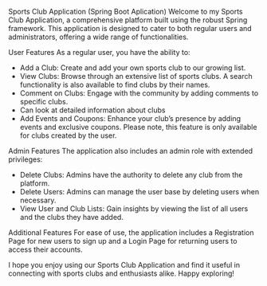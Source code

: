 Sports Club Application (Spring Boot Aplication)
Welcome to my Sports Club Application, a comprehensive platform built using the robust Spring framework. This application is designed to cater to both regular users and administrators, offering a wide range of functionalities.

User Features
As a regular user, you have the ability to:

* Add a Club: Create and add your own sports club to our growing list.
* View Clubs: Browse through an extensive list of sports clubs. A search functionality is also available to find clubs by their names.
* Comment on Clubs: Engage with the community by adding comments to specific clubs.
* Can look at detailed information about clubs
* Add Events and Coupons: Enhance your club’s presence by adding events and exclusive coupons. Please note, this feature is only available for clubs created by the user.

Admin Features
The application also includes an admin role with extended privileges:
* Delete Clubs: Admins have the authority to delete any club from the platform.
* Delete Users: Admins can manage the user base by deleting users when necessary.
* View User and Club Lists: Gain insights by viewing the list of all users and the clubs they have added.

Additional Features
For ease of use, the application includes a Registration Page for new users to sign up and a Login Page for returning users to access their accounts.

I hope you enjoy using our Sports Club Application and find it useful in connecting with sports clubs and enthusiasts alike. Happy exploring!
